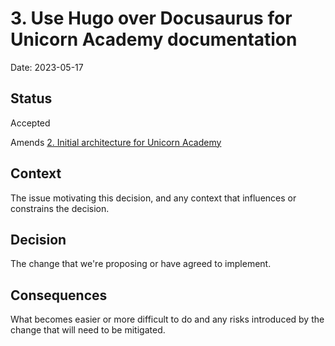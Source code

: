 # 3. Use Hugo over Docusaurus for Unicorn Academy documentation

Date: 2023-05-17

## Status

Accepted

Amends [2. Initial architecture for Unicorn Academy](0002-initial-architecture-for-unicorn-academy.md)

## Context

The issue motivating this decision, and any context that influences or constrains the decision.

## Decision

The change that we're proposing or have agreed to implement.

## Consequences

What becomes easier or more difficult to do and any risks introduced by the change that will need to be mitigated.
